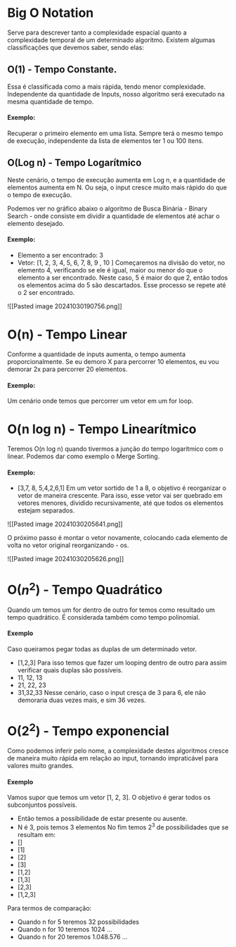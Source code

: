 
# Big O Notation

Serve para descrever tanto a complexidade espacial quanto a complexidade temporal de um determinado algoritmo. Existem algumas classificações que devemos saber, sendo elas:

## O(1) - Tempo Constante.

Essa é classificada como a mais rápida, tendo menor complexidade. Independente da quantidade de Inputs, nosso algoritmo será executado na mesma quantidade de tempo.

#### Exemplo: 
Recuperar o primeiro elemento em uma lista. Sempre terá o mesmo tempo de execução, independente da lista de elementos ter 1 ou 100 itens.

## O(Log n) - Tempo Logarítmico

Neste cenário, o tempo de execução aumenta em Log n, e a quantidade de elementos aumenta em N. Ou seja, o input cresce muito mais rápido do que o tempo de execução.

Podemos ver no gráfico abaixo o algoritmo de Busca Binária - Binary Search - onde consiste em dividir a quantidade de elementos até achar o elemento desejado. 

#### Exemplo: 
- Elemento a ser encontrado: 3
- Vetor: [1, 2, 3, 4, 5, 6, 7, 8, 9 , 10 ]
Começaremos na divisão do vetor, no elemento 4, verificando se ele é igual, maior ou menor do que o elemento a ser encontrado. Neste caso, 5 é maior do que 2, então todos os elementos acima do 5 são descartados. Esse processo se repete até o 2 ser encontrado. 

![[Pasted image 20241030190756.png]]

# O(n) - Tempo Linear

Conforme a quantidade de inputs aumenta, o tempo aumenta proporcionalmente. Se eu demoro X para percorrer 10 elementos, eu vou demorar 2x para percorrer 20 elementos.

#### Exemplo: 
Um cenário onde temos que percorrer um vetor em um for loop.

# O(n log n) - Tempo Linearítmico

Teremos O(n log n) quando tivermos a junção do tempo logarítmico com o linear. Podemos dar como exemplo o Merge Sorting. 

#### Exemplo:
- [3,7, 8, 5,4,2,6,1]
Em um vetor sortido de 1 a 8, o objetivo é reorganizar o vetor de maneira crescente. Para isso, esse vetor vai ser quebrado em vetores menores, dividido recursivamente, até que todos os elementos estejam separados. 

![[Pasted image 20241030205641.png]]

 O próximo passo é montar o vetor novamente, colocando cada elemento de volta no vetor original reorganizando - os.
 
![[Pasted image 20241030205626.png]]

# O($n^2$) - Tempo Quadrático

Quando um temos um for dentro de outro for temos como resultado um tempo quadrático. É considerada também como tempo polinomial. 

#### Exemplo

Caso queiramos pegar todas as duplas de um determinado vetor.
- [1,2,3]
Para isso temos que fazer um looping dentro de outro para assim verificar quais duplas são possíveis.
- 11, 12, 13
- 21, 22, 23
- 31,32,33
Nesse cenário, caso o input cresça de 3 para 6, ele não demoraria duas vezes mais, e sim 36 vezes. 

# O($2^2$) - Tempo exponencial

Como podemos inferir pelo nome, a complexidade destes algoritmos cresce de maneira muito rápida em relação ao input, tornando impraticável para valores muito grandes.

#### Exemplo

Vamos supor que temos um vetor [1, 2, 3].  O objetivo é gerar todos os subconjuntos possíveis. 
- Então temos a possibilidade de estar presente ou ausente.
- N é 3, pois temos 3 elementos
No fim temos $2^3$ de possibilidades que se resultam em:
- []
- [1]
- [2]
- [3]
- [1,2]
- [1,3]
- [2,3]
- [1,2,3]

Para termos de comparação:
- Quando n for 5 teremos  32 possibilidades
- Quando n for 10 teremos  1024 ...
- Quando n for 20 teremos  1.048.576 ...